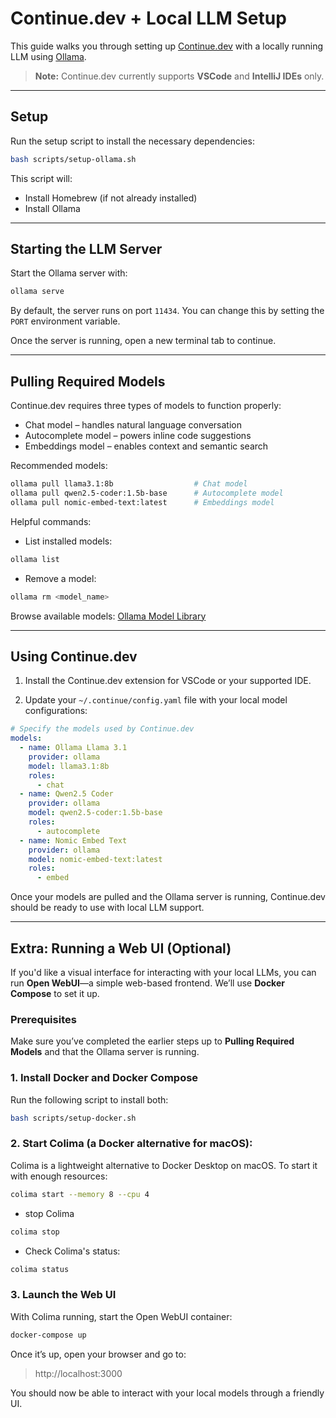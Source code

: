 # Continue.dev + Local LLM Setup

This guide walks you through setting up [Continue.dev](https://continue.dev) with a locally running LLM using [Ollama](https://ollama.com).

> **Note:** Continue.dev currently supports **VSCode** and **IntelliJ IDEs** only.

---

## Setup

Run the setup script to install the necessary dependencies:

```bash
bash scripts/setup-ollama.sh
```

This script will:
- Install Homebrew (if not already installed)
- Install Ollama

---

## Starting the LLM Server

Start the Ollama server with:
```bash
ollama serve
```
By default, the server runs on port `11434`. You can change this by setting the `PORT` environment variable.

Once the server is running, open a new terminal tab to continue.

---

## Pulling Required Models
Continue.dev requires three types of models to function properly:

- Chat model – handles natural language conversation
- Autocomplete model – powers inline code suggestions
- Embeddings model – enables context and semantic search

Recommended models:
```bash
ollama pull llama3.1:8b                  # Chat model
ollama pull qwen2.5-coder:1.5b-base      # Autocomplete model
ollama pull nomic-embed-text:latest      # Embeddings model
```

Helpful commands:

- List installed models:
```bash
ollama list
```

- Remove a model:
```bash
ollama rm <model_name>
```
Browse available models: [Ollama Model Library](https://ollama.com/library)

---

## Using Continue.dev

1. Install the Continue.dev extension for VSCode or your supported IDE.

2. Update your `~/.continue/config.yaml` file with your local model configurations:
```yaml
# Specify the models used by Continue.dev
models:
  - name: Ollama Llama 3.1
    provider: ollama
    model: llama3.1:8b
    roles:
      - chat
  - name: Qwen2.5 Coder
    provider: ollama
    model: qwen2.5-coder:1.5b-base
    roles:
      - autocomplete
  - name: Nomic Embed Text
    provider: ollama
    model: nomic-embed-text:latest
    roles:
      - embed
```

Once your models are pulled and the Ollama server is running, Continue.dev should be ready to use with local LLM support.

---

## Extra: Running a Web UI (Optional)

If you'd like a visual interface for interacting with your local LLMs, you can run **Open WebUI**—a simple web-based frontend. We’ll use **Docker Compose** to set it up.

### Prerequisites
Make sure you’ve completed the earlier steps up to **Pulling Required Models** and that the Ollama server is running.

### 1. Install Docker and Docker Compose
Run the following script to install both:
```bash
bash scripts/setup-docker.sh
   ```
### 2. Start Colima (a Docker alternative for macOS):

Colima is a lightweight alternative to Docker Desktop on macOS. To start it with enough resources:

```bash
colima start --memory 8 --cpu 4
``` 
- stop Colima
```bash
colima stop
```

- Check Colima's status:
```bash
colima status
```

### 3. Launch the Web UI

With Colima running, start the Open WebUI container:

```bash
docker-compose up
```
  
Once it’s up, open your browser and go to:

> http://localhost:3000

You should now be able to interact with your local models through a friendly UI.